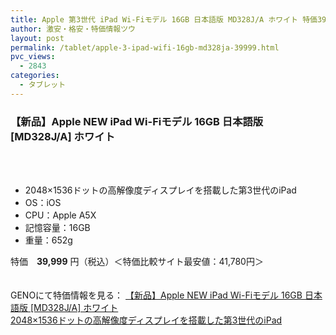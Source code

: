 ```yaml
---
title: Apple 第3世代 iPad Wi-Fiモデル 16GB 日本語版 MD328J/A ホワイト 特価39999円！
author: 激安・格安・特価情報ツウ
layout: post
permalink: /tablet/apple-3-ipad-wifi-16gb-md328ja-39999.html
pvc_views:
  - 2843
categories:
  - タブレット
---
```

### 【新品】Apple NEW iPad Wi-Fiモデル 16GB 日本語版 [MD328J/A] ホワイト

<div class="img-bg2 img_L">
  <a href="http://px.a8.net/svt/ejp?a8mat=1I0DKG+A2L0YI+1TD2+5ZEMP&#038;a8ejpredirect=http://www.geno-web.jp/shopdetail/021001000019" target="_blank" title="【新品】Apple NEW iPad Wi-Fiモデル 16GB 日本語版 [MD328J/A] ホワイト 2048×1536ドットの高解像度ディスプレイを搭載した第3世代のiPad"><br /> </a><br /> <img border="0" src="http://i1.wp.com/www10.a8.net/0.gif?resize=1%2C1" alt="" data-recalc-dims="1" />
</div>

<!--more-->

  * 2048×1536ドットの高解像度ディスプレイを搭載した第3世代のiPad
  * OS：iOS
  * CPU：Apple A5X
  * 記憶容量：16GB
  * 重量：652g

特価　<span class="tokka-price"><strong>39,999</strong></span> 円（税込）＜特価比較サイト最安値：41,780円＞

　  
GENOにて特価情報を見る： <span class="fs150p"><a href="http://px.a8.net/svt/ejp?a8mat=1I0DKG+A2L0YI+1TD2+5ZEMP&#038;a8ejpredirect=http://www.geno-web.jp/shopdetail/021001000019" target="_blank">【新品】Apple NEW iPad Wi-Fiモデル 16GB 日本語版 [MD328J/A] ホワイト<br /> 2048×1536ドットの高解像度ディスプレイを搭載した第3世代のiPad</a></span>